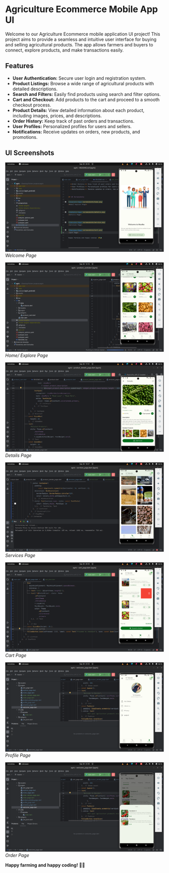 # Agriculture Ecommerce Mobile App UI

Welcome to our Agriculture Ecommerce mobile application UI project! This project aims to provide a seamless and intuitive user interface for buying and selling agricultural products. The app allows farmers and buyers to connect, explore products, and make transactions easily.

## Features

- **User Authentication:** Secure user login and registration system.
- **Product Listings:** Browse a wide range of agricultural products with detailed descriptions.
- **Search and Filters:** Easily find products using search and filter options.
- **Cart and Checkout:** Add products to the cart and proceed to a smooth checkout process.
- **Product Details:** View detailed information about each product, including images, prices, and descriptions.
- **Order History:** Keep track of past orders and transactions.
- **User Profiles:** Personalized profiles for users and sellers.
- **Notifications:** Receive updates on orders, new products, and promotions.


## UI Screenshots

![Welcome Page](screenshots/welcome.png)
*Welcome Page*


![Explore Page](screenshots/home.png)
*Home/ Explore Page*


![Details Page](screenshots/details.png)
*Details Page*


![Service Page](screenshots/service.png)
*Services Page*


![Cart Page](screenshots/cart.png)
*Cart Page*

![Profile Page](screenshots/profile.png)
*Profile Page*

![Order Page](screenshots/orders.png)
*Order Page*

**Happy farming and happy coding!** 🌾🚜
